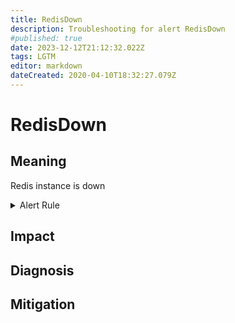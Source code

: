 ```yaml
---
title: RedisDown
description: Troubleshooting for alert RedisDown
#published: true
date: 2023-12-12T21:12:32.022Z
tags: LGTM
editor: markdown
dateCreated: 2020-04-10T18:32:27.079Z
---
```


# RedisDown

## Meaning
[//]: # "Short paragraph that explains what the alert means"
Redis instance is down

<details>
  <summary>Alert Rule</summary>

  ```yaml
alert: RedisDown
expr: redis_up == 0
for: 0m
labels:
    severity: critical
annotations:
    summary: Redis down (instance {{ $labels.instance }})
    description: |-
        Redis instance is down
          VALUE = {{ $value }}
          LABELS = {{ $labels }}
    runbook: https://github.com/srerun/prometheus-alerts/content/runbooks/RedisDown

  ```
</details>


## Impact
[//]: # "What could / will happen if the alert is not addressed"



## Diagnosis
[//]: # "Steps to take to identify the cause of the problem"



## Mitigation
[//]: # "The steps necessary to resolve the alert"
